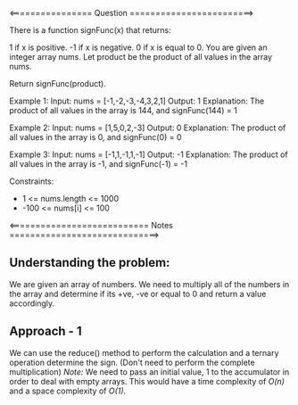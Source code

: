 <================ Question ========================>

There is a function signFunc(x) that returns:

1 if x is positive.
-1 if x is negative.
0 if x is equal to 0.
You are given an integer array nums. Let product be the product of all values in the array nums.

Return signFunc(product).

Example 1:
Input: nums = [-1,-2,-3,-4,3,2,1]
Output: 1
Explanation: The product of all values in the array is 144, and signFunc(144) = 1

Example 2:
Input: nums = [1,5,0,2,-3]
Output: 0
Explanation: The product of all values in the array is 0, and signFunc(0) = 0

Example 3:
Input: nums = [-1,1,-1,1,-1]
Output: -1
Explanation: The product of all values in the array is -1, and signFunc(-1) = -1
 
Constraints:

- 1 <= nums.length <= 1000
- -100 <= nums[i] <= 100

<=========================== Notes =============================>

## Understanding the problem:
We are given an array of numbers. We need to multiply all of the numbers in the array and determine if its +ve, -ve or equal to 0 and return a value accordingly.

## Approach - 1
We can use the reduce() method to perform the calculation and a ternary operation determine the sign. (Don't need to perform the complete multiplication)
*Note:* We need to pass an initial value, 1 to the accumulator in order to deal with empty arrays.
This would have a time complexity of *O(n)* and a space complexity of *O(1)*.
